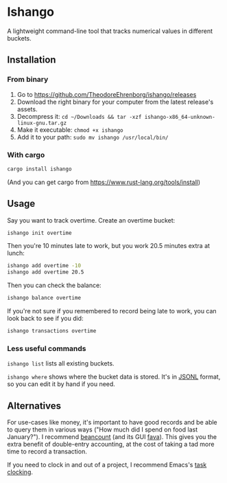 # Ishango

A lightweight command-line tool that tracks numerical values in different buckets.

## Installation

### From binary

1. Go to https://github.com/TheodoreEhrenborg/ishango/releases
1. Download the right binary for your computer from the latest release's assets.
1. Decompress it: `cd ~/Downloads && tar -xzf ishango-x86_64-unknown-linux-gnu.tar.gz`
1. Make it executable: `chmod +x ishango`
1. Add it to your path: `sudo mv ishango /usr/local/bin/`

### With cargo

```bash
cargo install ishango
```

(And you can get cargo from https://www.rust-lang.org/tools/install)

## Usage

Say you want to track overtime. Create an overtime bucket:

```bash
ishango init overtime
```

Then you're 10 minutes late to work, but you work 20.5 minutes extra at lunch:

```bash
ishango add overtime -10
ishango add overtime 20.5
```

Then you can check the balance:

```bash
ishango balance overtime
```

If you're not sure if you remembered to record being late to work,
you can look back to see if you did:

```bash
ishango transactions overtime
```

### Less useful commands

`ishango list` lists all existing buckets.

`ishango where` shows where the bucket data is stored.
It's in [JSONL](https://jsonlines.org/) format,
so you can edit it by hand if you need.

## Alternatives

For use-cases like money,
it's important to have good records and
be able to query them in various ways ("How much did I spend on food last January?").
I recommend [beancount](https://github.com/beancount/beancount)
(and its GUI [fava](https://beancount.github.io/fava/)).
This gives you the extra benefit of double-entry accounting,
at the cost of taking a tad more time
to record a transaction.

If you need to clock in and out of a project,
I recommend Emacs's
[task clocking](https://orgmode.org/manual/Clocking-commands.html).
